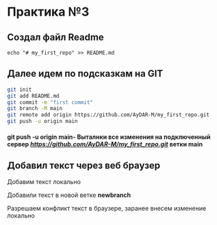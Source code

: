 # Практика №3
## Создал файл Readme
```Sh
echo "# my_first_repo" >> README.md
```
## Далее идем по подсказкам на GIT
```sh
git init
git add README.md
git commit -m "first commit"
git branch -M main
git remote add origin https://github.com/AyDAR-M/my_first_repo.git
git push -u origin main
```
#### **git push -u origin main**- Выталнки все изменения на подключенный сервер *https://github.com/AyDAR-M/my_first_repo.git* ветки **main**

## Добавил текст через веб браузер

Добавим текст локально

Добавили текст в новой ветке **newbranch**

Разрешаем конфликт текст в браузере, заранее внесем изменение локально
